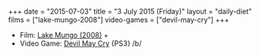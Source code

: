 +++
date = "2015-07-03"
title = "3 July 2015 (Friday)"
layout = "daily-diet"
films = ["lake-mungo-2008"]
video-games = ["devil-may-cry"]
+++


* Film: [Lake Mungo (2008)](/films/lake-mungo-2008) +
* Video Game: [Devil May Cry](/video-games/devil-may-cry) {PS3} /b/